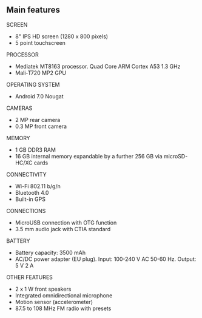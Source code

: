## Main features

SCREEN
* 8" IPS HD screen (1280 x 800 pixels)
* 5 point touchscreen

PROCESSOR
* Mediatek MT8163 processor. Quad Core ARM Cortex A53 1.3 GHz
* Mali-T720 MP2 GPU

OPERATING SYSTEM
* Android 7.0 Nougat

CAMERAS
* 2 MP rear camera
* 0.3 MP front camera

MEMORY
* 1 GB DDR3 RAM 
* 16 GB internal memory expandable by a further 256 GB via microSD-HC/XC cards

CONNECTIVITY
* Wi-Fi 802.11 b/g/n
* Bluetooth 4.0
* Built-in GPS

CONNECTIONS
* MicroUSB connection with OTG function
* 3.5 mm audio jack with CTIA standard

BATTERY
* Battery capacity: 3500 mAh
* AC/DC power adapter (EU plug). Input: 100-240 V AC 50-60 Hz. Output: 5 V 2 A

OTHER FEATURES
* 2 x 1 W front speakers
* Integrated omnidirectional microphone
* Motion sensor (accelerometer)
* 87.5 to 108 MHz FM radio with presets

